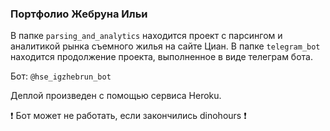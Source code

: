 ### Портфолио Жебруна Ильи

В папке `parsing_and_analytics` находится проект с парсингом и аналитикой рынка съемного жилья на сайте Циан.
В папке `telegram_bot` находится продолжение проекта, выполненное в виде телеграм бота.

Бот: `@hse_igzhebrun_bot`

Деплой произведен с помощью сервиса Heroku.

:exclamation: Бот может не работать, если закончились dinohours :exclamation:
